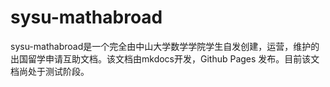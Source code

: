 # sysu-mathabroad
sysu-mathabroad是一个完全由中山大学数学学院学生自发创建，运营，维护的出国留学申请互助文档。该文档由mkdocs开发，Github Pages 发布。目前该文档尚处于测试阶段。
